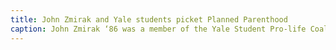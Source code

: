 ```yaml
---
title: John Zmirak and Yale students picket Planned Parenthood
caption: John Zmirak ‘86 was a member of the Yale Student Pro-life Coalition and Party of the Right. He was one of about 50 protestors who picketed Planned Parenthood headquarters during the 13th anniversary of the Roe v. Wade decision. Published in The Yale Daily News, January 23, 1986. Courtesy of the YDN Archives.
---
```

